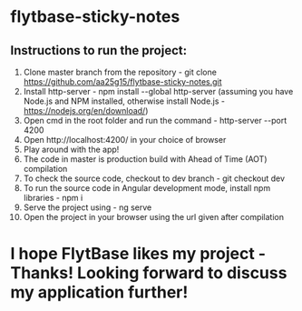 # flytbase-sticky-notes
## Instructions to run the project:
1. Clone master branch from the repository - git clone https://github.com/aa25g15/flytbase-sticky-notes.git 
2. Install http-server - npm install --global http-server (assuming you have Node.js and NPM installed, otherwise install Node.js - https://nodejs.org/en/download/)
3. Open cmd in the root folder and run the command - http-server --port 4200
4. Open http://localhost:4200/ in your choice of browser
5. Play around with the app!
6. The code in master is production build with Ahead of Time (AOT) compilation
7. To check the source code, checkout to dev branch - git checkout dev
8. To run the source code in Angular development mode, install npm libraries - npm i
9. Serve the project using - ng serve
10. Open the project in your browser using the url given after compilation

# I hope FlytBase likes my project - Thanks! Looking forward to discuss my application further!
